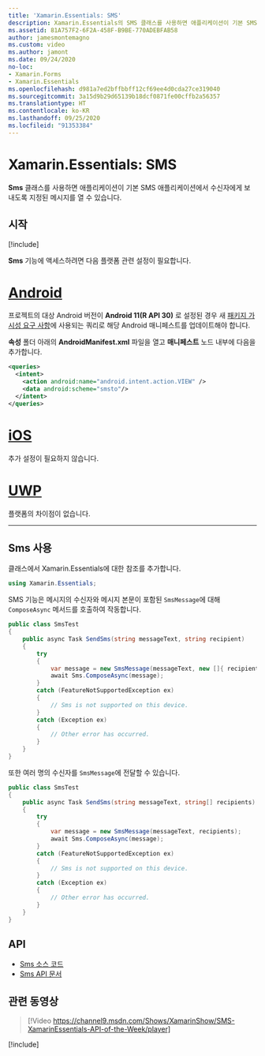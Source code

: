 ```yaml
---
title: 'Xamarin.Essentials: SMS'
description: Xamarin.Essentials의 SMS 클래스를 사용하면 애플리케이션이 기본 SMS 애플리케이션에서 수신자에게 보내도록 지정된 메시지를 열 수 있습니다.
ms.assetid: 81A757F2-6F2A-458F-B9BE-770ADEBFAB58
author: jamesmontemagno
ms.custom: video
ms.author: jamont
ms.date: 09/24/2020
no-loc:
- Xamarin.Forms
- Xamarin.Essentials
ms.openlocfilehash: d981a7ed2bffbbff12cf69ee4d0cda27ce319040
ms.sourcegitcommit: 3a15d9b29d65139b18dcf0871fe00cffb2a56357
ms.translationtype: HT
ms.contentlocale: ko-KR
ms.lasthandoff: 09/25/2020
ms.locfileid: "91353384"
---
```

# <a name="no-locxamarinessentials-sms"></a>Xamarin.Essentials: SMS

**Sms** 클래스를 사용하면 애플리케이션이 기본 SMS 애플리케이션에서 수신자에게 보내도록 지정된 메시지를 열 수 있습니다.

## <a name="get-started"></a>시작

[!include[](~/essentials/includes/get-started.md)]

**Sms** 기능에 액세스하려면 다음 플랫폼 관련 설정이 필요합니다.

# <a name="android"></a>[Android](#tab/android)

프로젝트의 대상 Android 버전이 **Android 11(R API 30)** 로 설정된 경우 새 [패키지 가시성 요구 사항](https://developer.android.com/preview/privacy/package-visibility)에 사용되는 쿼리로 해당 Android 매니페스트를 업데이트해야 합니다.

**속성** 폴더 아래의 **AndroidManifest.xml** 파일을 열고 **매니페스트** 노드 내부에 다음을 추가합니다.

```xml
<queries>
  <intent>
    <action android:name="android.intent.action.VIEW" />
    <data android:scheme="smsto"/>
  </intent>
</queries>
```

# <a name="ios"></a>[iOS](#tab/ios)

추가 설정이 필요하지 않습니다.

# <a name="uwp"></a>[UWP](#tab/uwp)

플랫폼의 차이점이 없습니다.

-----

## <a name="using-sms"></a>Sms 사용

클래스에서 Xamarin.Essentials에 대한 참조를 추가합니다.

```csharp
using Xamarin.Essentials;
```

SMS 기능은 메시지의 수신자와 메시지 본문이 포함된 `SmsMessage`에 대해 `ComposeAsync` 메서드를 호출하여 작동합니다.

```csharp
public class SmsTest
{
    public async Task SendSms(string messageText, string recipient)
    {
        try
        {
            var message = new SmsMessage(messageText, new []{ recipient });
            await Sms.ComposeAsync(message);
        }
        catch (FeatureNotSupportedException ex)
        {
            // Sms is not supported on this device.
        }
        catch (Exception ex)
        {
            // Other error has occurred.
        }
    }
}
```

또한 여러 명의 수신자를 `SmsMessage`에 전달할 수 있습니다.

```csharp
public class SmsTest
{
    public async Task SendSms(string messageText, string[] recipients)
    {
        try
        {
            var message = new SmsMessage(messageText, recipients);
            await Sms.ComposeAsync(message);
        }
        catch (FeatureNotSupportedException ex)
        {
            // Sms is not supported on this device.
        }
        catch (Exception ex)
        {
            // Other error has occurred.
        }
    }
}
```

## <a name="api"></a>API

- [Sms 소스 코드](https://github.com/xamarin/Essentials/tree/main/Xamarin.Essentials/Sms)
- [Sms API 문서](xref:Xamarin.Essentials.Sms)

## <a name="related-video"></a>관련 동영상

> [!Video https://channel9.msdn.com/Shows/XamarinShow/SMS-XamarinEssentials-API-of-the-Week/player]

[!include[](~/essentials/includes/xamarin-show-essentials.md)]
